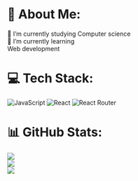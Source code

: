 # 💫 About Me:
🔭 I’m currently studying  Computer science<br>🌱 I’m currently learning<br>Web development


# 💻 Tech Stack:
![JavaScript](https://img.shields.io/badge/javascript-%23323330.svg?style=for-the-badge&logo=javascript&logoColor=%23F7DF1E) ![React](https://img.shields.io/badge/react-%2320232a.svg?style=for-the-badge&logo=react&logoColor=%2361DAFB) ![React Router](https://img.shields.io/badge/React_Router-CA4245?style=for-the-badge&logo=react-router&logoColor=white)
# 📊 GitHub Stats:
![](https://github-readme-stats.vercel.app/api?username=NelsonGuiamba&theme=dark&hide_border=false&include_all_commits=true&count_private=true)<br/>
![](https://github-readme-streak-stats.herokuapp.com/?user=NelsonGuiamba&theme=dark&hide_border=false)<br/>
![](https://github-readme-stats.vercel.app/api/top-langs/?username=NelsonGuiamba&theme=dark&hide_border=false&include_all_commits=true&count_private=true&layout=compact)

<!-- Proudly created with GPRM ( https://gprm.itsvg.in ) -->
